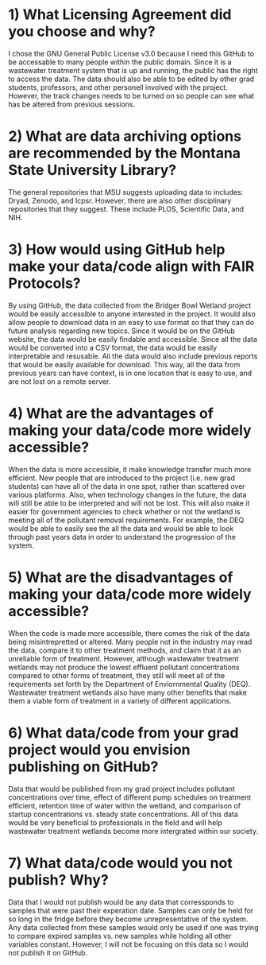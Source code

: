 # 1) What Licensing Agreement did you choose and why?
I chose the GNU General Public License v3.0 because I need this GitHub to be accessable to many people within the public domain. Since it is a wastewater treatment system that is up and running, the public has the right to access the data. The data should also be able to be edited by other grad students, professors, and other personell involved with the project. However, the track changes needs to be turned on so people can see what has be altered from previous sessions.
# 2) What are data archiving options are recommended by the Montana State University Library?
The general repositories that MSU suggests uploading data to includes: Dryad, Zenodo, and Icpsr. However, there are also other disciplinary repositories that they suggest. These include PLOS, Scientific Data, and NIH.
# 3) How would using GitHub help make your data/code align with FAIR Protocols?
By using GitHub, the data collected from the Bridger Bowl Wetland project would be easily accessible to anyone interested in the project. It would also allow people to download data in an easy to use format so that they can do future analysis regarding new topics. Since it would be on the GitHub website, the data would be easily findable and accessible. Since all the data would be converted into a CSV format, the data would be easily interpretable and resusable. All the data would also include previous reports that would be easily available for download. This way, all the data from previous years can have context, is in one location that is easy to use, and are not lost on a remote server.
# 4) What are the advantages of making your data/code more widely accessible?
When the data is more accessible, it make knowledge transfer much more efficient. New people that are introduced to the project (i.e. new grad students) can have all of the data in one spot, rather than scattered over various platforms. Also, when technology changes in the future, the data will still be able to be interpreted and will not be lost. This will also make it easier for government agencies to check whether or not the wetland is meeting all of the pollutant removal requirements. For example, the DEQ would be able to easily see the all the data and would be able to look through past years data in order to understand the progression of the system.
# 5) What are the disadvantages of making your data/code more widely accessible?
When the code is made more accessible, there comes the risk of the data being misintrepretted or altered. Many people not in the industry may read the data, compare it to other treatment methods, and claim that it as an unreliable form of treatment. However, although wastewater treatment wetlands may not produce the lowest effluent pollutant concentrations compared to other forms of treatment, they still will meet all of the requirements set forth by the Department of Enviornmental Quality (DEQ). Wastewater treatment wetlands also have many other benefits that make them a viable form of treatment in a variety of different applications.
# 6) What data/code from your grad project would you envision publishing on GitHub?
Data that would be published from my grad project includes pollutant concentrations over time, effect of different pump schedules on treatment efficient, retention time of water within the wetland, and comparison of startup concentrations vs. steady state concentrations. All of this data would be very beneficial to professionals in the field and will help wastewater treatment wetlands become more intergrated within our society.
# 7) What data/code would you not publish? Why?
Data that I would not publish would be any data that corressponds to samples that were past their experation date. Samples can only be held for so long in the fridge before they become unrepresentative of the system. Any data collected from these samples would only be used if one was trying to compare expired samples vs. new samples while holding all other variables constant. However, I will not be focusing on this data so I would not publish it on GitHub.
